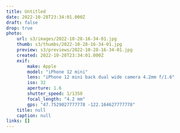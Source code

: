 ```yaml
---
title: Untitled
date: 2022-10-28T23:34:01.000Z
draft: false
drop: true
photo:
    url: s3/images/2022-10-28-16-34-01.jpg
    thumb: s3/thumbs/2022-10-28-16-34-01.jpg
    preview: s3/previews/2022-10-28-16-34-01.jpg
    created: 2022-10-28T23:34:01.000Z
    exif:
        make: Apple
        model: "iPhone 12 mini"
        lens: "iPhone 12 mini back dual wide camera 4.2mm f/1.6"
        iso: 32
        aperture: 1.6
        shutter_speed: 1/1350
        focal_length: "4.2 mm"
        gps: "47.7529027777778 -122.164627777778"
    title: null
    caption: null
links: []
---
```

